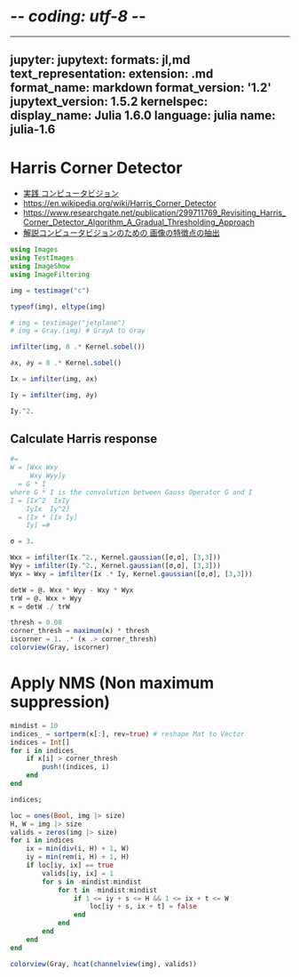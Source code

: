 # -*- coding: utf-8 -*-
---
jupyter:
  jupytext:
    formats: jl,md
    text_representation:
      extension: .md
      format_name: markdown
      format_version: '1.2'
      jupytext_version: 1.5.2
  kernelspec:
    display_name: Julia 1.6.0
    language: julia
    name: julia-1.6
---

<!-- #raw -->
# Harris Corner Detector

- [実践 コンピュータビジョン](https://www.oreilly.co.jp/books/9784873116075/)
- https://en.wikipedia.org/wiki/Harris_Corner_Detector
- https://www.researchgate.net/publication/299711769_Revisiting_Harris_Corner_Detector_Algorithm_A_Gradual_Thresholding_Approach
- [解説コンピュータビジョンのための 画像の特徴点の抽出](http://www.iim.cs.tut.ac.jp/~kanatani/papers/harris.pdf)
<!-- #endraw -->

```julia
using Images
using TestImages
using ImageShow
using ImageFiltering
```

```julia
img = testimage("c")
```

```julia
typeof(img), eltype(img)
```

```julia
# img = testimage("jetplane")
# img = Gray.(img) # GrayA to Gray
```

```julia
imfilter(img, 8 .* Kernel.sobel())
```

```julia
∂x, ∂y = 8 .* Kernel.sobel()
```

```julia
Ix = imfilter(img, ∂x)
```

```julia
Iy = imfilter(img, ∂y)
```

```julia
Iy.^2.
```

## Calculate Harris response

```julia
#= 
W = [Wxx Wxy
     Wxy Wyy]y
  = G * I
where G * I is the convolution between Gauss Operator G and I 
I = [Ix^2  IxIy
    IyIx  Iy^2]
  = [Ix * [Ix Iy]
    Iy] =#

σ = 3.

Wxx = imfilter(Ix.^2., Kernel.gaussian([σ,σ], [3,3]))
Wyy = imfilter(Iy.^2., Kernel.gaussian([σ,σ], [3,3]))
Wyx = Wxy = imfilter(Ix .* Iy, Kernel.gaussian([σ,σ], [3,3]))

detW = @. Wxx * Wyy - Wxy * Wyx
trW = @. Wxx + Wyy
κ = detW ./ trW
```

```julia
thresh = 0.08
corner_thresh = maximum(κ) * thresh
iscorner = 1. .* (κ .> corner_thresh)
colorview(Gray, iscorner)
```

# Apply NMS (Non maximum suppression)

```julia
mindist = 10
indices_ = sortperm(κ[:], rev=true) # reshape Mat to Vector
indices = Int[]
for i in indices_
    if κ[i] > corner_thresh
        push!(indices, i)
    end
end

indices;
```

```julia
loc = ones(Bool, img |> size)
H, W = img |> size
valids = zeros(img |> size)
for i in indices
    ix = min(div(i, H) + 1, W)
    iy = min(rem(i, H) + 1, H)
    if loc[iy, ix] == true
        valids[iy, ix] = 1
        for s in -mindist:mindist
            for t in -mindist:mindist
                if 1 <= iy + s <= H && 1 <= ix + t <= W
                    loc[iy + s, ix + t] = false
                end
            end
        end
    end
end
```

```julia
colorview(Gray, hcat(channelview(img), valids))
```
